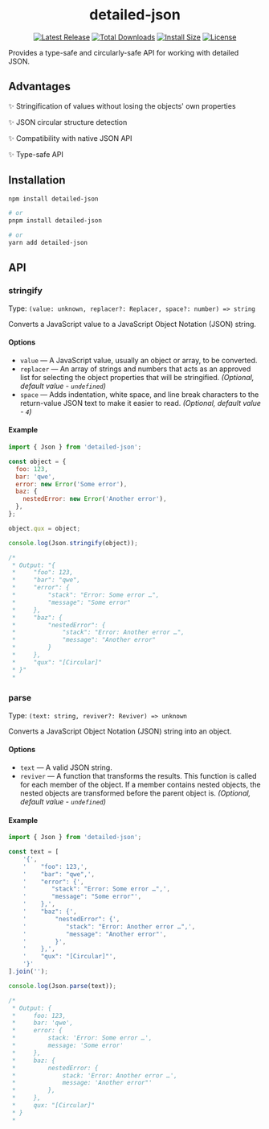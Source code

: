 <div align="center">

# detailed-json

[![Latest Release](https://badgen.net/github/release/oleg-putseiko/detailed-json?icon=github&cache=240)](https://github.com/oleg-putseiko/detailed-json/releases)
[![Total Downloads](https://badgen.net/npm/dt/detailed-json?icon=npm&cache=240)](https://www.npmjs.com/package/detailed-json)
[![Install Size](https://badgen.net/packagephobia/install/detailed-json?color=purple&cache=240)](https://www.npmjs.com/package/detailed-json)
[![License](https://badgen.net/npm/license/detailed-json?color=black&cache=240)](https://github.com/oleg-putseiko/detailed-json/blob/main/LICENSE.md)

</div>

Provides a type-safe and circularly-safe API for working with detailed JSON.

## Advantages

✨ Stringification of values without losing the objects' own properties

✨ JSON circular structure detection

✨ Compatibility with native JSON API

✨ Type-safe API

## Installation

```bash
npm install detailed-json

# or
pnpm install detailed-json

# or
yarn add detailed-json
```

## API

### stringify

Type: `(value: unknown, replacer?: Replacer, space?: number) => string`

Converts a JavaScript value to a JavaScript Object Notation (JSON) string.

#### Options

- `value` — A JavaScript value, usually an object or array, to be converted.
- `replacer` — An array of strings and numbers that acts as an approved list for selecting the object properties that will be stringified. _(Optional, default value - `undefined`)_
- `space` — Adds indentation, white space, and line break characters to the return-value JSON text to make it easier to read. _(Optional, default value - `4`)_

#### Example

```js
import { Json } from 'detailed-json';

const object = {
  foo: 123,
  bar: 'qwe',
  error: new Error('Some error'),
  baz: {
    nestedError: new Error('Another error'),
  },
};

object.qux = object;

console.log(Json.stringify(object));

/*
 * Output: "{
 *     "foo": 123,
 *     "bar": "qwe",
 *     "error": {
 *         "stack": "Error: Some error …",
 *         "message": "Some error"
 *     },
 *     "baz": {
 *         "nestedError": {
 *             "stack": "Error: Another error …",
 *             "message": "Another error"
 *         }
 *     },
 *     "qux": "[Circular]"
 * }"
 *
```

### parse

Type: `(text: string, reviver?: Reviver) => unknown`

Converts a JavaScript Object Notation (JSON) string into an object.

#### Options

- `text` — A valid JSON string.
- `reviver` — A function that transforms the results. This function is called for each member of the object. If a member contains nested objects, the nested objects are transformed before the parent object is. _(Optional, default value - `undefined`)_

#### Example

```js
import { Json } from 'detailed-json';

const text = [
    '{',
    '    "foo": 123,',
    '    "bar": "qwe",',
    '    "error": {',
    '       "stack": "Error: Some error …",',
    '       "message": "Some error"',
    '    },',
    '    "baz": {',
    '        "nestedError": {',
    '           "stack": "Error: Another error …",',
    '           "message": "Another error"',
    '        }',
    '    },',
    '    "qux": "[Circular]"',
    '}'
].join('');

console.log(Json.parse(text));

/*
 * Output: {
 *     foo: 123,
 *     bar: 'qwe',
 *     error: {
 *         stack: 'Error: Some error …',
 *         message: 'Some error'
 *     },
 *     baz: {
 *         nestedError: {
 *             stack: 'Error: Another error …',
 *             message: 'Another error"'
 *         },
 *     },
 *     qux: "[Circular]"
 * }
 *
```
